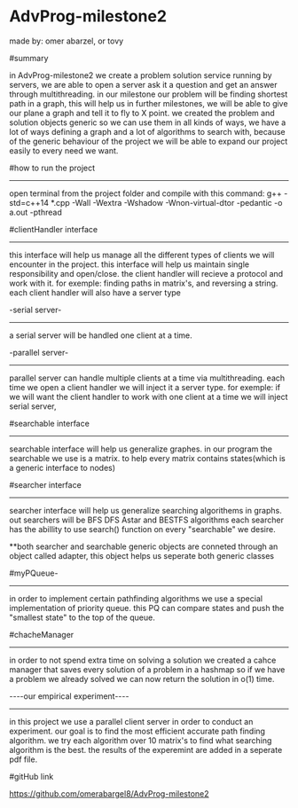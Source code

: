 # AdvProg-milestone2
made by: omer abarzel, or tovy

#summary

in AdvProg-milestone2 we create a problem solution service running by servers,
we are able to open a server ask it a question and get an answer through multithreading.
in our milestone our problem will be finding shortest path in a graph, this will help us in further milestones,
we will be able to give our plane a graph and tell it to fly to X point.
we created the problem and solution objects generic so we can use them in all kinds of ways,
we have a lot of ways defining a graph and a lot of algorithms to search with, because of the generic behaviour of the project we
will be able to expand our project easily to every need we want.

#how to run the project
**********************
open terminal from the project folder and compile with this command:
g++ -std=c++14 *.cpp -Wall -Wextra -Wshadow -Wnon-virtual-dtor -pedantic -o a.out -pthread

#clientHandler interface
**********************
this interface will help us manage all the different types of clients we will encounter
in the project. this interface will help us maintain single responsibility and open/close.
the client handler will recieve a protocol and work with it.
for exemple: finding paths in matrix's, and reversing a string.
each client handler will also have a server type

-serial server-
**********************
a serial server will be handled one client at a time.

-parallel server-
**********************
parallel server can handle multiple clients at a time via multithreading.
each time we open a client handler we will inject it a server type.
for exemple: if we will want the client handler to work with one client at a time we will inject 
serial server,

#searchable interface
**********************
searchable interface will help us generalize graphes.
in our program the searchable we use is a matrix.
to help every matrix contains states(which is a generic interface to nodes)

#searcher interface
**********************
searcher interface will help us generalize searching algorithems in graphs.
out searchers will be BFS DFS Astar and BESTFS algorithms 
each searcher has the abillity to use search() function on every "searchable" we desire.

**both searcher and searchable generic objects are conneted through an object called adapter,
this object helps us seperate both generic classes

#myPQueue-
**********************
in order to implement certain pathfinding algorithms we use a special implementation of priority queue.
this PQ can compare states and push the "smallest state" to the top of the queue.

#chacheManager
**********************
in order to not spend extra time on solving a solution we created a cahce manager that saves every solution of a problem in a hashmap
so if we have a problem we already solved we can now return the solution in o(1) time.


----our empirical experiment----
*********************************
in this project we use a parallel client server in order to conduct an experiment.
our goal is to find the most efficient accurate path finding algorithm.
we try each algorithm over 10 matrix's to find what searching algorithm is the best.
the results of the experemint are added in a seperate pdf file.



#gitHub link

https://github.com/omerabargel8/AdvProg-milestone2
